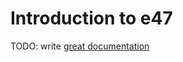 # Introduction to e47

TODO: write [great documentation](http://jacobian.org/writing/what-to-write/)
